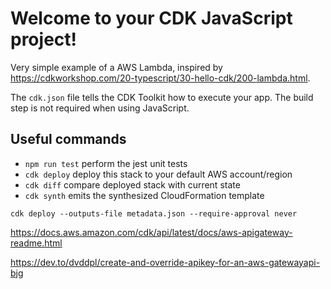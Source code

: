 # Welcome to your CDK JavaScript project!

Very simple example of a AWS Lambda, inspired by https://cdkworkshop.com/20-typescript/30-hello-cdk/200-lambda.html.

The `cdk.json` file tells the CDK Toolkit how to execute your app. The build step is not required when using JavaScript.

## Useful commands

 * `npm run test`         perform the jest unit tests
 * `cdk deploy`           deploy this stack to your default AWS account/region
 * `cdk diff`             compare deployed stack with current state
 * `cdk synth`            emits the synthesized CloudFormation template


`cdk deploy --outputs-file metadata.json --require-approval never`

https://docs.aws.amazon.com/cdk/api/latest/docs/aws-apigateway-readme.html

https://dev.to/dvddpl/create-and-override-apikey-for-an-aws-gatewayapi-bjg